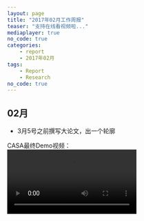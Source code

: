```yaml
---
layout: page
title: "2017年02月工作周报"
teaser: "支持在线看视频啦..."
mediaplayer: true
no_code: true
categories:
    - report
    - 2017年02月
tags:
    - Report
    - Research
no_code: true
---
```


## 02月   
- 3月5号之前撰写大论文，出一个轮廓  

CASA最终Demo视频：  
<video class="mejs-player">
    <source src="/videos/out_480.mp4" />
</video>